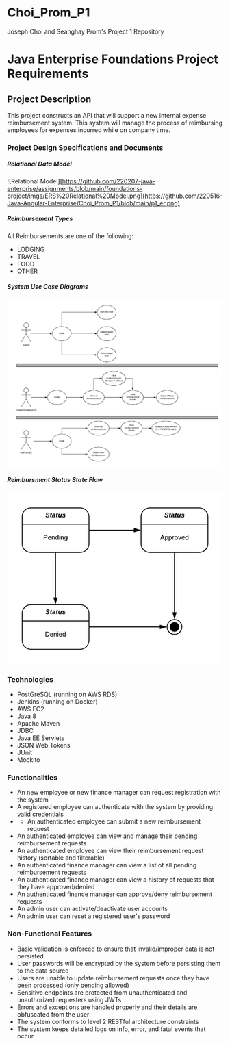 # Choi_Prom_P1
Joseph Choi and Seanghay Prom's Project 1 Repository

# Java Enterprise Foundations Project Requirements

## Project Description

This project constructs an API that will support a new internal expense reimbursement system. This system will manage the process of reimbursing employees for expenses incurred while on company time.

### Project Design Specifications and Documents

##### Relational Data Model
![Relational Model][https://github.com/220207-java-enterprise/assignments/blob/main/foundations-project/imgs/ERS%20Relational%20Model.png](https://github.com/220516-Java-Angular-Enterprise/Choi_Prom_P1/blob/main/p1_er.png)

##### Reimbursement Types
All Reimbursements are one of the following:
- LODGING
- TRAVEL
- FOOD
- OTHER

##### System Use Case Diagrams
![System Use Case Diagrams](https://raw.githubusercontent.com/220207-java-enterprise/assignments/main/foundations-project/imgs/ERS%20Use%20Case%20Diagram.png)

##### Reimbursment Status State Flow
![Reimbursment Status State Flow](https://raw.githubusercontent.com/220207-java-enterprise/assignments/main/foundations-project/imgs/ERS%20State%20Flow%20Diagram.png)

### Technologies

- PostGreSQL (running on AWS RDS)
- Jenkins (running on Docker)
- AWS EC2
- Java 8
- Apache Maven
- JDBC
- Java EE Servlets
- JSON Web Tokens
- JUnit
- Mockito

### Functionalities

- An new employee or new finance manager can request registration with the system
- A registered employee can authenticate with the system by providing valid credentials
- - An authenticated employee can submit a new reimbursement request
- An authenticated employee can view and manage their pending reimbursement requests
- An authenticated employee can view their reimbursement request history (sortable and filterable)
- An authenticated finance manager can view a list of all pending reimbursement requests
- An authenticated finance manager can view a history of requests that they have approved/denied
- An authenticated finance manager can approve/deny reimbursement requests
- An admin user can activate/deactivate user accounts
- An admin user can reset a registered user's password

### Non-Functional Features

- Basic validation is enforced to ensure that invalid/improper data is not persisted
- User passwords will be encrypted by the system before persisting them to the data source
- Users are unable to update reimbursement requests once they have been processed (only pending allowed)
- Sensitive endpoints are protected from unauthenticated and unauthorized requesters using JWTs
- Errors and exceptions are handled properly and their details are obfuscated from the user
- The system conforms to level 2 RESTful architecture constraints
- The system keeps detailed logs on info, error, and fatal events that occur
